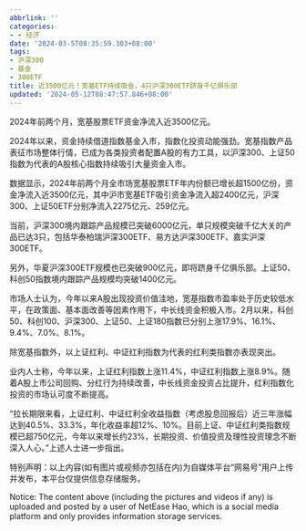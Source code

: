 ```yaml
---
abbrlink: ''
categories:
- - 经济
date: '2024-03-5T08:35:59.303+08:00'
tags:
- 沪深300
- 基金
- 300ETF
title: 近3500亿元！宽基ETF持续吸金，4只沪深300ETF跻身千亿俱乐部
updated: '2024-05-12T08:47:57.846+08:00'
---
```

2024年前两个月，宽基股票ETF资金净流入近3500亿元。

2024年以来，资金持续借道指数基金入市，指数化投资动能强劲。宽基指数产品表征市场整体行情，已成为各类投资者配置A股的有力工具，以沪深300、上证50指数为代表的A股核心指数持续吸引大量资金入市。

数据显示，2024年前两个月全市场宽基股票ETF年内份额已增长超1500亿份，资金净流入近3500亿元，其中沪市宽基ETF吸引资金净流入超2400亿元，沪深300、上证50ETF分别净流入2275亿元、259亿元。

当前，沪深300境内跟踪产品规模已突破6000亿元，单只规模突破千亿大关的产品已达3只，包括华泰柏瑞沪深300ETF、易方达沪深300ETF、嘉实沪深300ETF。

另外，华夏沪深300ETF规模也已突破900亿元，即将跻身千亿俱乐部。上证50、科创50指数境内跟踪产品规模均突破1400亿元。

市场人士认为，今年以来A股出现投资价值洼地，宽基指数市盈率处于历史较低水平，在政策面、基本面改善等因素作用下，中长线资金积极入市。2月以来，科创50、科创100、沪深300、上证50、上证180指数已分别上涨17.9%、16.1%、9.4%、7.0%、8.1%。

除宽基指数外，以上证红利、中证红利指数为代表的红利类指数亦表现突出。

业内人士称，今年以来，上证红利指数上涨11.4%，中证红利指数上涨8.9%。随着A股上市公司回购、分红行为持续改善，中长线资金投资占比提升，红利指数化投资的市场认可度不断提高。

“拉长期限来看，上证红利、中证红利全收益指数（考虑股息回报后）近三年涨幅达到40.5%、33.3%，年化收益率超12%、10%。目前上证、中证红利类指数规模已超750亿元，今年以来增长约23%，长期投资、价值投资及理性投资理念不断深入人心。”上述人士进一步指出。

特别声明：以上内容(如有图片或视频亦包括在内)为自媒体平台“网易号”用户上传并发布，本平台仅提供信息存储服务。

Notice: The content above (including the pictures and videos if any) is uploaded and posted by a user of NetEase Hao, which is a social media platform and only provides information storage services.
